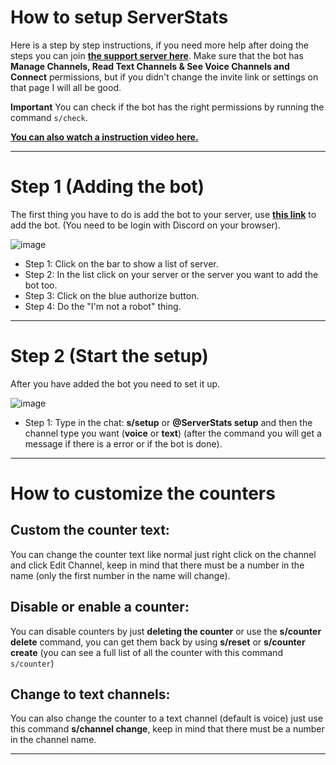 # How to setup ServerStats
Here is a step by step instructions, if you need more help after doing the steps you can join **[the support server here](https://discordapp.com/invite/vE8qKNV)**.
Make sure that the bot has **Manage Channels, Read Text Channels & See Voice Channels and Connect** permissions, but if you didn't change the invite link or settings on that page I will all be good.

**Important** You can check if the bot has the right permissions by running the command `s/check`.

**[You can also watch a instruction video here.](https://vimeo.com/316592316/b7bd1ea09b)**

---

# Step 1 (Adding the bot)
The first thing you have to do is add the bot to your server, use **[this link](https://discordapp.com/oauth2/authorize?client_id=458276816071950337&permissions=1133584&scope=bot)** to add the bot. (You need to be login with Discord on your browser).

![image](https://cdn.discordapp.com/attachments/527152500139229204/527152574608965642/invite_steps.png)

* Step 1: Click on the bar to show a list of server.
* Step 2: In the list click on your server or the server you want to add the bot too.
* Step 3: Click on the blue authorize button.
* Step 4: Do the "I'm not a robot" thing.

---

# Step 2 (Start the setup)
After you have added the bot you need to set it up.

![image](https://cdn.discordapp.com/attachments/527152500139229204/544607298266464286/Naamloos.png)

* Step 1: Type in the chat: **s/setup** or **@ServerStats setup** and then the channel type you want (**voice** or **text**) (after the command you will get a message if there is a error or if the bot is done).

---

# How to customize the counters
## Custom the counter text:
You can change the counter text like normal just right click on the channel and click Edit Channel, keep in mind that there must be a number in the name (only the first number in the name will change).

## Disable or enable a counter:

You can disable counters by just **deleting the counter** or use the **s/counter delete** command, you can get them back by using **s/reset** or **s/counter create** (you can see a full list of all the counter with this command `s/counter`)

## Change to text channels:

You can also change the counter to a text channel (default is voice) just use this command **s/channel change**, keep in mind that there must be a number in the channel name.

---
